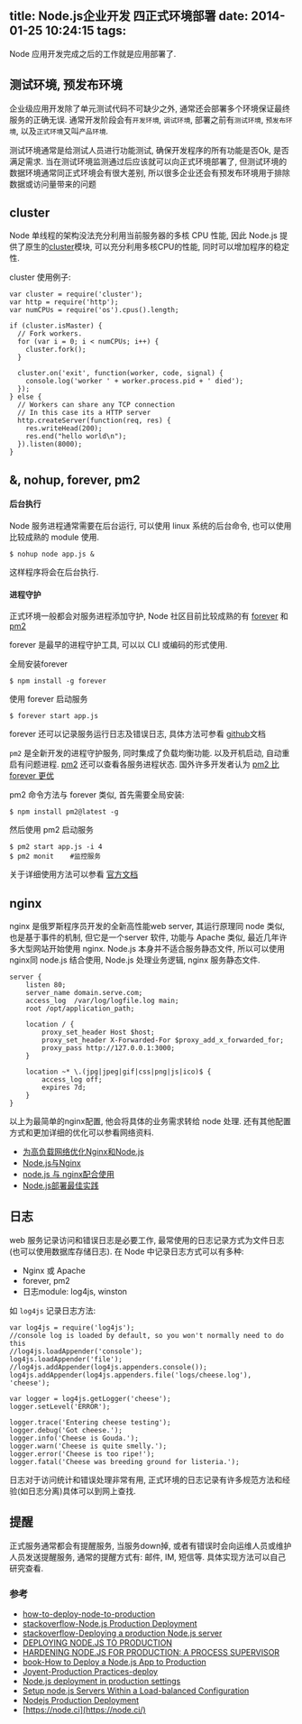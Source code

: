 title: Node.js企业开发 四正式环境部署
date: 2014-01-25 10:24:15
tags:
---
Node 应用开发完成之后的工作就是应用部署了. 

## 测试环境, 预发布环境
企业级应用开发除了单元测试代码不可缺少之外, 通常还会部署多个环境保证最终服务的正确无误.
通常开发阶段会有`开发环境`, `调试环境`, 部署之前有`测试环境`, `预发布环境`, 以及`正式环境`又叫`产品环境`.

测试环境通常是给测试人员进行功能测试, 确保开发程序的所有功能是否Ok, 是否满足需求. 当在测试环境监测通过后应该就可以向正式环境部署了, 但测试环境的数据环境通常同正式环境会有很大差别, 所以很多企业还会有预发布环境用于排除数据或访问量带来的问题

<!-- more -->

## cluster
Node 单线程的架构没法充分利用当前服务器的多核 CPU 性能, 因此 Node.js 提供了原生的[cluster](http://nodejs.org/api/cluster.html)模块, 可以充分利用多核CPU的性能, 同时可以增加程序的稳定性.

cluster 使用例子: 

```
var cluster = require('cluster');
var http = require('http');
var numCPUs = require('os').cpus().length;

if (cluster.isMaster) {
  // Fork workers.
  for (var i = 0; i < numCPUs; i++) {
    cluster.fork();
  }

  cluster.on('exit', function(worker, code, signal) {
    console.log('worker ' + worker.process.pid + ' died');
  });
} else {
  // Workers can share any TCP connection
  // In this case its a HTTP server
  http.createServer(function(req, res) {
    res.writeHead(200);
    res.end("hello world\n");
  }).listen(8000);
}
```


## &, nohup, forever, pm2
#### 后台执行
Node 服务进程通常需要在后台运行, 可以使用 linux 系统的后台命令, 也可以使用比较成熟的 module 使用.

```
$ nohup node app.js &
```
这样程序将会在后台执行.

#### 进程守护
正式环境一般都会对服务进程添加守护, Node 社区目前比较成熟的有 [forever](https://github.com/nodejitsu/forever) 和 [pm2](https://github.com/Unitech/pm2)

forever 是最早的进程守护工具, 可以以 CLI 或编码的形式使用.

全局安装forever

	$ npm install -g forever
	
使用 forever 启动服务

	$ forever start app.js
	
forever 还可以记录服务运行日志及错误日志, 具体方法可参看 [github](https://github.com/nodejitsu/forever)文档

`pm2` 是全新开发的进程守护服务, 同时集成了负载均衡功能. 以及开机启动, 自动重启有问题进程. [pm2](http://signup.pm2.io/) 还可以查看各服务进程状态. 国外许多开发者认为 [pm2 比 forever 更优](http://devo.ps/blog/2013/06/26/goodbye-node-forever-hello-pm2.html)

pm2 命令方法与 forever 类似, 首先需要全局安装:

	$ npm install pm2@latest -g
	
然后使用 pm2 启动服务

	$ pm2 start app.js -i 4
	$ pm2 monit    #监控服务
	
关于详细使用方法可以参看 [官方文档](https://github.com/Unitech/pm2)

## nginx
nginx 是俄罗斯程序员开发的全新高性能web server, 其运行原理同 node 类似, 也是基于事件的机制, 但它是一个server 软件, 功能与 Apache 类似, 最近几年许多大型网站开始使用 nginx. Node.js 本身并不适合服务静态文件, 所以可以使用nginx同 node.js 结合使用, Node.js 处理业务逻辑, nginx 服务静态文件.

```
server {
	listen 80;
    server_name domain.serve.com;
    access_log  /var/log/logfile.log main;
    root /opt/application_path;

    location / {
    	proxy_set_header Host $host;
        proxy_set_header X-Forwarded-For $proxy_add_x_forwarded_for;
        proxy_pass http://127.0.0.1:3000;
    }

    location ~* \.(jpg|jpeg|gif|css|png|js|ico)$ {
    	access_log off;
        expires 7d;
    }
}
```
以上为最简单的nginx配置, 他会将具体的业务需求转给 node 处理. 还有其他配置方式和更加详细的优化可以参看网络资料.

* [为高负载网络优化Nginx和Node.js](http://developer.51cto.com/art/201301/378571.htm)
* [Node.js与Nginx](http://ittechnical.sinaapp.com/node-js-and-nginx/)
* [node.js 与 nginx配合使用](http://hi.baidu.com/guoxiaoming/item/1074554ab504feaddf2a9fb3)
* [Node.js部署最佳实践](http://www.douban.com/note/265207425/)

## 日志
web 服务记录访问和错误日志是必要工作, 最常使用的日志记录方式为文件日志(也可以使用数据库存储日志). 在 Node 中记录日志方式可以有多种:

* Nginx 或 Apache
* forever, pm2
* 日志module: log4js, winston

如 `log4js` 记录日志方法:

```
var log4js = require('log4js'); 
//console log is loaded by default, so you won't normally need to do this
//log4js.loadAppender('console');
log4js.loadAppender('file');
//log4js.addAppender(log4js.appenders.console());
log4js.addAppender(log4js.appenders.file('logs/cheese.log'), 'cheese');

var logger = log4js.getLogger('cheese');
logger.setLevel('ERROR');

logger.trace('Entering cheese testing');
logger.debug('Got cheese.');
logger.info('Cheese is Gouda.');
logger.warn('Cheese is quite smelly.');
logger.error('Cheese is too ripe!');
logger.fatal('Cheese was breeding ground for listeria.');
```

日志对于访问统计和错误处理非常有用, 正式环境的日志记录有许多规范方法和经验(如日志分离)具体可以到网上查找.


## 提醒
正式服务通常都会有提醒服务, 当服务down掉, 或者有错误时会向运维人员或维护人员发送提醒服务, 通常的提醒方式有: 邮件, IM, 短信等. 具体实现方法可以自己研究查看.




### 参考

* [how-to-deploy-node-to-production](http://www.slideshare.net/embwbam/how-to-deploy-node-to-production)
* [stackoverflow-Node.js Production Deployment](http://stackoverflow.com/questions/15971156/node-js-production-deployment)
* [stackoverflow-Deploying a production Node.js server](http://stackoverflow.com/questions/8386455/deploying-a-production-node-js-server)
* [DEPLOYING NODE.JS TO PRODUCTION](http://codeplease.wordpress.com/2013/09/27/deploying-node-js-production/)
* [HARDENING NODE.JS FOR PRODUCTION: A PROCESS SUPERVISOR](http://blog.argteam.com/coding/hardening-nodejs-production-process-supervisor/)
* [book-How to Deploy a Node.js App to Production](http://fluentconf.com/fluent2012/public/schedule/detail/24643)
* [Joyent-Production Practices-deploy](http://www.joyent.com/developers/node/deploy)
* [Node.js deployment in production settings](http://ngo-hung.com/blog/2012/07/14/node-js-deployment-in-production-settings)
* [Setup node.js Servers Within a Load-balanced Configuration](http://shawn.dahlen.me/blog/2013/03/18/setup-node-dot-js-servers-within-a-load-balanced-configuration/)
* [Nodejs Production Deployment](http://cthayer.wordpress.com/2013/11/05/nodejs-production-deployment/)
* [https://node.ci](https://node.ci/)